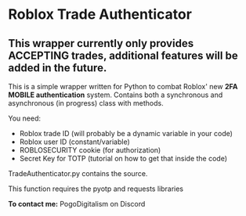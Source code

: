 # Roblox Trade Authenticator

## This wrapper currently only provides ACCEPTING trades, additional features will be added in the future.
This is a simple wrapper written for Python to combat Roblox' new **2FA MOBILE authentication** system. Contains both a synchronous and asynchronous (in progress) class with methods.

You need:
 - Roblox trade ID (will probably be a dynamic variable in your code)
 - Roblox user ID (constant/variable)
 - ROBLOSECURITY cookie (for authorization)
 - Secret Key for TOTP (tutorial on how to get that inside the code)

TradeAuthenticator.py contains the source.

This function requires the pyotp and requests libraries

**To contact me:**
PogoDigitalism on Discord
